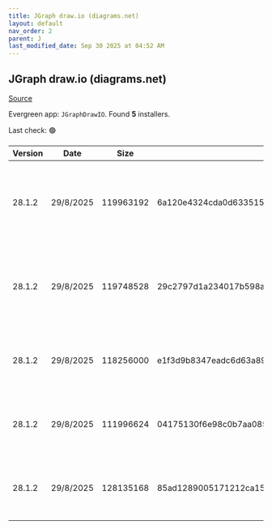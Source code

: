```yaml
---
title: JGraph draw.io (diagrams.net)
layout: default
nav_order: 2
parent: J
last_modified_date: Sep 30 2025 at 04:52 AM
---
```


## JGraph draw.io (diagrams.net)

[Source](https://www.drawio.com)

Evergreen app: `JGraphDrawIO`. Found **5** installers.

Last check: 🟢

| Version | Date      | Size      | Sha256                                                           | Architecture | InstallerType | Type | URI                                                                                                                                                                                                                                              |
| ------- | --------- | --------- | ---------------------------------------------------------------- | ------------ | ------------- | ---- | ------------------------------------------------------------------------------------------------------------------------------------------------------------------------------------------------------------------------------------------------ |
| 28.1.2  | 29/8/2025 | 119963192 | 6a120e4324cda0d633515648ae2622db4c7630845562f812f8f011af582a2769 | ARM64        | Default       | exe  | [https://github.com/jgraph/drawio-desktop/releases/download/v28.1.2/draw.io-arm64-28.1.2-windows-arm64-installer.exe](https://github.com/jgraph/drawio-desktop/releases/download/v28.1.2/draw.io-arm64-28.1.2-windows-arm64-installer.exe)       |
| 28.1.2  | 29/8/2025 | 119748528 | 29c2797d1a234017b598ae6b1a12629c9361a76afaaa1301c71839753f773c2e | ARM64        | Portable      | exe  | [https://github.com/jgraph/drawio-desktop/releases/download/v28.1.2/draw.io-arm64-28.1.2-windows-arm64-no-installer.exe](https://github.com/jgraph/drawio-desktop/releases/download/v28.1.2/draw.io-arm64-28.1.2-windows-arm64-no-installer.exe) |
| 28.1.2  | 29/8/2025 | 118256000 | e1f3d9b8347eadc6d63a89422cd9a65b8f95b1584c2482294e88d1fc8ca21802 | x86          | Default       | exe  | [https://github.com/jgraph/drawio-desktop/releases/download/v28.1.2/draw.io-28.1.2-windows-installer.exe](https://github.com/jgraph/drawio-desktop/releases/download/v28.1.2/draw.io-28.1.2-windows-installer.exe)                               |
| 28.1.2  | 29/8/2025 | 111996624 | 04175130f6e98c0b7aa085aad4b8fc77be8faa9214b95817b08169e16892099c | x86          | Default       | exe  | [https://github.com/jgraph/drawio-desktop/releases/download/v28.1.2/draw.io-ia32-28.1.2-windows-32bit-installer.exe](https://github.com/jgraph/drawio-desktop/releases/download/v28.1.2/draw.io-ia32-28.1.2-windows-32bit-installer.exe)         |
| 28.1.2  | 29/8/2025 | 128135168 | 85ad1289005171212ca15f064abecc3ef408b1555b6991c1bc7cd1ec452272d9 | x86          | Default       | msi  | [https://github.com/jgraph/drawio-desktop/releases/download/v28.1.2/draw.io-28.1.2.msi](https://github.com/jgraph/drawio-desktop/releases/download/v28.1.2/draw.io-28.1.2.msi)                                                                   |

